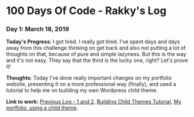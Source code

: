 # 100 Days Of Code - Rakky's Log

### Day 1: March 18, 2019 

**Today's Progress**: I got tired. I really got tired. I've spent days and days away from this challenge thinking on get back and also not putting a lot of thoughts on that, because of pure and simple lazyness. But this is the way and it's not easy. They say that the third is the lucky one, right? Let's prove it! 

**Thoughts**: Today I've done really important changes on my portfolio website, presenting it on a more professional way (finally), and used a tutorial to help me on building my own Wordpress child theme. 

**Link to work:** [Previous Log - 1 and 2](https://github.com/rakkycurvelo/100-days-of-code/blob/master/log-archive.md), [Building Child Themes Tutorial](https://www.lynda.com/WordPress-tutorials/Adding-new-template-files/422838/450532-4.html), [My portfolio, using a child theme](https://rakkycurvelo.com). 
